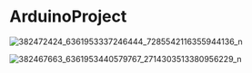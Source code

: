 # ArduinoProject

![382472424_6361953337246444_7285542116355944136_n](https://github.com/sme322-ui/ArduinoProject/assets/71810019/56b35089-1b29-4d67-9a38-af28ac7009fe)


![382467663_6361953440579767_2714303513380956229_n](https://github.com/sme322-ui/ArduinoProject/assets/71810019/9b56cf2a-7dd6-4f89-9d0f-832649389426)
